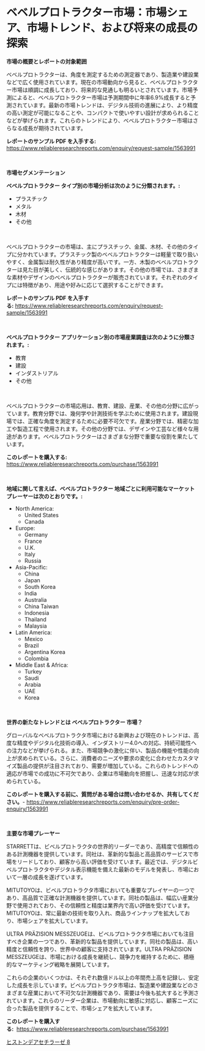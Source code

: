 <p><h1>ベベルプロトラクター市場：市場シェア、市場トレンド、および将来の成長の探索</h1></p><p><strong>市場の概要とレポートの対象範囲</strong></p>
<p><p>ベベルプロトラクターは、角度を測定するための測定器であり、製造業や建設業などで広く使用されています。現在の市場動向から見ると、ベベルプロトラクター市場は順調に成長しており、将来的な見通しも明るいとされています。市場予測によると、ベベルプロトラクター市場は予測期間中に年率6.9%成長すると予測されています。最新の市場トレンドは、デジタル技術の進展により、より精度の高い測定が可能になることや、コンパクトで使いやすい設計が求められることなどが挙げられます。これらのトレンドにより、ベベルプロトラクター市場はさらなる成長が期待されています。</p></p>
<p><strong>レポートのサンプル PDF を入手する:</strong> <a href="https://www.reliableresearchreports.com/enquiry/request-sample/1563991">https://www.reliableresearchreports.com/enquiry/request-sample/1563991</a></p>
<p>&nbsp;</p>
<p><strong>市場セグメンテーション</strong></p>
<p><strong>ベベルプロトラクター タイプ別の市場分析は次のように分類されます。:</strong></p>
<p><ul><li>プラスチック</li><li>メタル</li><li>木材</li><li>その他</li></ul></p>
<p>&nbsp;</p>
<p><p>ベベルプロトラクターの市場は、主にプラスチック、金属、木材、その他のタイプに分かれています。プラスチック製のベベルプロトラクターは軽量で取り扱いやすく、金属製は耐久性があり精度が高いです。一方、木製のベベルプロトラクターは見た目が美しく、伝統的な感じがあります。その他の市場では、さまざまな素材やデザインのベベルプロトラクターが販売されています。それぞれのタイプには特徴があり、用途や好みに応じて選択することができます。</p></p>
<p><strong>レポートのサンプル PDF を入手する:</strong>&nbsp;<a href="https://www.reliableresearchreports.com/enquiry/request-sample/1563991">https://www.reliableresearchreports.com/enquiry/request-sample/1563991</a></p>
<p>&nbsp;</p>
<p><strong> ベベルプロトラクター アプリケーション別の市場産業調査は次のように分類されます。:</strong></p>
<p><ul><li>教育</li><li>建設</li><li>インダストリアル</li><li>その他</li></ul></p>
<p>&nbsp;</p>
<p><p>ベベルプロトラクターの市場応用は、教育、建設、産業、その他の分野に広がっています。教育分野では、幾何学や計測技術を学ぶために使用されます。建設現場では、正確な角度を測定するために必要不可欠です。産業分野では、精密な加工や製造工程で使用されます。その他の分野では、デザインや工芸など様々な用途があります。ベベルプロトラクターはさまざまな分野で重要な役割を果たしています。</p></p>
<p><strong>このレポートを購入する:</strong>&nbsp; <a href="https://www.reliableresearchreports.com/purchase/1563991">https://www.reliableresearchreports.com/purchase/1563991</a></p>
<p>&nbsp;</p>
<p><strong>地域に関して言えば、ベベルプロトラクター 地域ごとに利用可能なマーケットプレーヤーは次のとおりです。:</strong></p>
<p><ul>
    <li>
        North America:
        <ul>
            <li>United States</li>
            <li>Canada</li>
        </ul>
    </li>
    <li>
        Europe:
        <ul>
            <li>Germany</li>
            <li>France</li>
            <li>U.K.</li>
            <li>Italy</li>
            <li>Russia</li>
        </ul>
    </li>
    <li>
        Asia-Pacific:
        <ul>
            <li>China</li>
            <li>Japan</li>
            <li>South Korea</li>
            <li>India</li>
            <li>Australia</li>
            <li>China Taiwan</li>
            <li>Indonesia</li>
            <li>Thailand</li>
            <li>Malaysia</li>
        </ul>
    </li>
    <li>
        Latin America:
        <ul>
            <li>Mexico</li>
            <li>Brazil</li>
            <li>Argentina Korea</li>
            <li>Colombia</li>
        </ul>
    </li>
    <li>
        Middle East & Africa:
        <ul>
            <li>Turkey</li>
            <li>Saudi</li>
            <li>Arabia</li>
            <li>UAE</li>
            <li>Korea</li>
        </ul>
    </li>
    </ul></p>
<p>&nbsp;</p>
<p><strong>世界の新たなトレンドとは ベベルプロトラクター 市場？</strong></p>
<p><p>グローバルなベベルプロトラクタ市場における新興および現在のトレンドは、高度な精度やデジタル化技術の導入、インダストリー4.0への対応、持続可能性への注力などが挙げられる。また、市場競争の激化に伴い、製品の機能や性能の向上が求められている。さらに、消費者のニーズや要求の変化に合わせたカスタマイズ製品の提供が注目されており、需要が増加している。これらのトレンドへの適応が市場での成功に不可欠であり、企業は市場動向を把握し、迅速な対応が求められている。</p></p>
<p><strong>このレポートを購入する前に、質問がある場合は問い合わせるか、共有してください。</strong>- <a href="https://www.reliableresearchreports.com/enquiry/pre-order-enquiry/1563991">https://www.reliableresearchreports.com/enquiry/pre-order-enquiry/1563991</a></p>
<p>&nbsp;</p>
<p><strong>主要な市場プレーヤー</strong></p>
<p><p>STARRETTは、ビベルプロトラクタの世界的リーダーであり、高精度で信頼性のある計測機器を提供しています。同社は、革新的な製品と高品質のサービスで市場をリードしており、顧客から高い評価を受けています。最近では、デジタルビベルプロトラクタやデジタル表示機能を備えた最新のモデルを発表し、市場において一層の成長を遂げています。</p><p>MITUTOYOは、ビベルプロトラクタ市場においても重要なプレイヤーの一つであり、高品質で正確な計測機器を提供しています。同社の製品は、幅広い産業分野で使用されており、その信頼性と精度は業界内で高い評価を受けています。MITUTOYOは、常に最新の技術を取り入れ、商品ラインナップを拡大しており、市場シェアを拡大しています。</p><p>ULTRA PRÄZISION MESSZEUGEは、ビベルプロトラクタ市場においても注目すべき企業の一つであり、革新的な製品を提供しています。同社の製品は、高い精度と信頼性を誇り、世界中の顧客に支持されています。ULTRA PRÄZISION MESSZEUGEは、市場における成長を継続し、競争力を維持するために、積極的なマーケティング戦略を展開しています。</p><p>これらの企業のいくつかは、それぞれ数億ドル以上の年間売上高を記録し、安定した成長を示しています。ビベルプロトラクタ市場は、製造業や建設業などのさまざまな産業において不可欠な計測機器であり、需要は今後も拡大すると予測されています。これらのリーダー企業は、市場動向に敏感に対応し、顧客ニーズに合った製品を提供することで、市場シェアを拡大しています。</p></p>
<p><strong>このレポートを購入する:</strong>&nbsp;&nbsp;<a href="https://www.reliableresearchreports.com/purchase/1563991">https://www.reliableresearchreports.com/purchase/1563991</a></p>
<p><p><a href="https://github.com/Sophiaard2003/Market-Research-Report-List-1/blob/main/92910806256.md">ヒストンデアセチラーゼ 8</a></p></p>